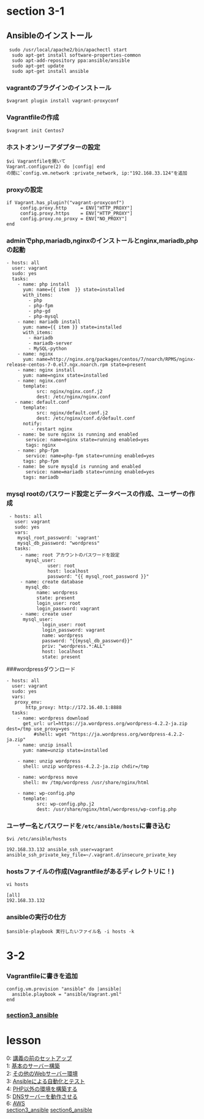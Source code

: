 # section 3-1

## Ansibleのインストール
     sudo /usr/local/apache2/bin/apachectl start
      sudo apt-get install software-properties-common
      sudo apt-add-repository ppa:ansible/ansible
      sudo apt-get update
      sudo apt-get install ansible
### vagrantのプラグインのインストール
    $vagrant plugin install vagrant-proxyconf
### Vagrantfileの作成
   `$vagrant init Centos7`
### ホストオンリーアダプターの設定
    $vi Vagrantfileを開いて
    Vagrant.configure(2) do |config| end
    の間に`config.vm.network :private_network, ip:"192.168.33.124"を追加
### proxyの設定

    if Vagrant.has_plugin?("vagrant-proxyconf")
         config.proxy.http     = ENV["HTTP_PROXY"]
         config.proxy.https    = ENV["HTTP_PROXY"]
         config.proxy.no_proxy = ENV["NO_PROXY"]
    end

### adminでphp,mariadb,nginxのインストールとnginx,mariadb,phpの起動

    - hosts: all
      user: vagrant
      sudo: yes
      tasks:
        - name: php install
          yum: name={{ item  }} state=installed
          with_items:
            - php
            - php-fpm
            - php-gd
            - php-mysql
        - name: mariadb install
          yum: name={{ item }} state=installed
          with_items:
            - mariadb
            - mariadb-server
            - MySQL-python
        - name: nginx
          yum: name=http://nginx.org/packages/centos/7/noarch/RPMS/nginx-release-centos-7-0.el7.ngx.noarch.rpm state=present
        - name: nginx install
          yum: name=nginx state=installed
        - name: nginx.conf
          template:
               src: nginx/nginx.conf.j2
               dest: /etc/nginx/nginx.conf
       - name: default.conf
          template:
               src: nginx/default.conf.j2
               dest: /etc/nginx/conf.d/default.conf
          notify:
             - restart nginx
        - name: be sure nginx is running and enabled
           service: name=nginx state=running enabled=yes
           tags: nginx
        - name: php-fpm
           service: name=php-fpm state=running enabled=yes
          tags: php-fpm
        - name: be sure mysqld is running and enabled
           service: name=mariadb state=running enabled=yes
          tags: mariadb

### mysql rootのパスワード設定とデータベースの作成、ユーザーの作成

     - hosts: all
       user: vagrant
       sudo: yes
       vars:
        mysql_root_password: 'vagrant'
        mysql_db_password: "wordpress"
       tasks:
         - name: root アカウントのパスワードを設定
           mysql_user:
                   user: root
                   host: localhost
                   password: "{{ mysql_root_password }}"
         - name: create database
           mysql_db:
               name: wordpress
               state: present
               login_user: root
               login_password: vagrant
         - name: create user
          mysql_user:
                 login_user: root
                 login_password: vagrant
                 name: wordpress
                 password: "{{mysql_db_password}}"
                 priv: "wordpress.*:ALL"
                 host: localhost
                 state: present

###wordpressダウンロード

    - hosts: all
      user: vagrant
      sudo: yes
      vars:
       proxy_env:
           http_proxy: http://172.16.40.1:8888
      tasks:
        - name: wordpress download
          get_url: url=https://ja.wordpress.org/wordpress-4.2.2-ja.zip dest=/tmp use_proxy=yes
              #shell: wget "https://ja.wordpress.org/wordpress-4.2.2-ja.zip"
        - name: unzip insall
          yum: name=unzip state=installed

        - name: unzip wordpress
          shell: unzip wordpress-4.2.2-ja.zip chdir=/tmp

        - name: wordpress move
          shell: mv /tmp/wordpress /usr/share/nginx/html

        - name: wp-config.php
          template:
               src: wp-config.php.j2
               dest: /usr/share/nginx/html/wordpress/wp-config.php

### ユーザー名とパスワードを`/etc/ansible/hosts`に書き込む
    $vi /etc/ansible/hosts

    192.168.33.132 ansible_ssh_user=vagrant ansible_ssh_private_key_file=~/.vagrant.d/insecure_private_key
### hostsファイルの作成(Vagrantfileがあるディレクトリに！)
    vi hosts

    [all]
    192.168.33.132
###  ansibleの実行の仕方

   `$ansible-playbook 実行したいファイル名 -i hosts -k`


# 3-2

### Vagrantfileに書きを追加

    config.vm.provision "ansible" do |ansible|
      ansible.playbook = "ansible/Vagrant.yml"
    end

### [section3_ansible](section3_ansible)




# lesson
0: [講義の前のセットアップ](section0.md)  
1: [基本のサーバー構築](section1.md)  
2: [その他のWebサーバー環境](section2.md)  
3: [Ansibleによる自動化とテスト](section3.md)  
4: [PHP以外の環境を構築する](section4.md)  
5: [DNSサーバーを動作させる](section5.md)  
6: [AWS](section6.md)  
[section3_ansible](section3_ansible)
[section6_ansible](section6_ansible)